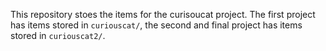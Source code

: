 This repository stoes the items for the curisoucat project. The first project has items stored in `curiouscat/`, the second and final project has items stored in `curiouscat2/`.
